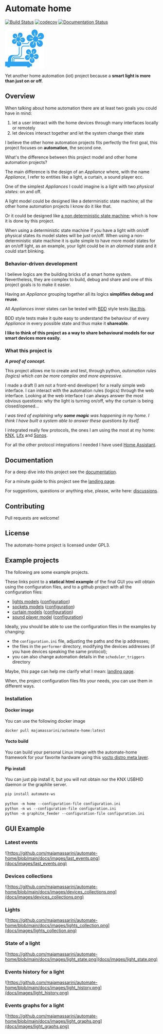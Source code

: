 # Automate home

[![Build Status](https://app.travis-ci.com/majamassarini/automate-home.svg?branch=main)](https://app.travis-ci.com/majamassarini/automate-home)
[![codecov](https://codecov.io/gh/majamassarini/automate-home/branch/main/graph/badge.svg?token=mjBUwkmcML)](https://codecov.io/gh/majamassarini/automate-home)
[![Documentation Status](https://readthedocs.org/projects/automate-home/badge/?version=latest)](https://automate-home.readthedocs.io/en/latest/?badge=latest)

![](icon_128x128.png)


Yet another home automation (iot) project because a **smart light is more than just on or off**.

## Overview

When talking about home automation there are at least two goals you could
have in mind:

1. let a user interact with the home devices through many interfaces locally or remotely
2. let devices interact together and let the system change their state

I believe the other home automation projects fits perfectly the first goal,
this project focuses on **automation**, the second one.

What's the difference between this project model and other home automation projects?

The main difference is the design of an *Appliance* where, with the name *Appliance*, I refer to entities like a light, a curtain, a sound player ecc.

One of the simplest *Appliances* I could imagine is a light with two *physical states*: on and off.

A light model could be designed like a deterministic state machine; all the other home automation projects I know do it like that.

Or it could be designed like [a non deterministic state machine](https://www.google.com/url?sa=t&rct=j&q=&esrc=s&source=web&cd=&cad=rja&uact=8&ved=2ahUKEwjE_8OOjeTsAhVR26QKHe9iA4cQmhMwHHoECB8QAg&url=https%3A%2F%2Fen.wikipedia.org%2Fwiki%2FNondeterministic_finite_automaton&usg=AOvVaw27skSr2u7Pk_Ka8zz9O1j0>);
 which is how it is done by this project.

When using a deterministic state machine if you have a light with on/off physical states its model states will be just on/off.
When using a non-deterministic state machine it is quite simple to have more model states for an on/off light, as an example, 
your light could be in an *alarmed* state and it could start blinking.

### Behavior-driven development

I believe logics are the building bricks of a smart home system.
Nevertheless, they are complex to build, debug and share and one of this project goals is to make it easier.

Having an *Appliance* grouping together all its logics **simplifies debug and reuse**.

All *Appliances* inner states can be tested with [BDD](https://www.google.com/url?sa=t&rct=j&q=&esrc=s&source=web&cd=&cad=rja&uact=8&ved=2ahUKEwjqq7PHleTsAhXpA2MBHUVSC2wQFjAAegQIAhAC&url=https%3A%2F%2Fen.wikipedia.org%2Fwiki%2FBehavior-driven_development&usg=AOvVaw3zU0d2S_KiO3w9C0gwNWv_) style tests [like this](https://automate-home.readthedocs.io/en/latest/features/features.light_presence.feature-file.html).

BDD style tests make it quite easy to understand the behaviour of every *Appliance* in every possible state and thus make it **shareable**.

**I like to think of this project as a way to share behavioural models for our smart devices more easily.**

### What this project is

***A proof of concept.***

This project allows me to create and test, through python, *automation rules (logics) which can be more complex and more expressive*.

I made a draft (I am not a front-end developer) for a really simple web interface.
I can interact with the automation rules (logics) through the web interface.
Looking at the web interface I can always answer the most obvious questions: why the light is turning on/off, 
why the curtain is being closed/opened...

*I was tired of explaining why **some magic** was happening in my home.
I think I have built a system able to answer these questions by itself.*

I integrated really few protocols, the ones I am using the most at my home: [KNX](https://github.com/majamassarini/automate-knx-plugin), 
[Lifx](https://github.com/majamassarini/automate-lifx-plugin) and [Sonos](https://github.com/majamassarini/automate-sonos-plugin).

For all the other protocol integrations I needed I have used [Home Assistant](https://github.com/majamassarini/automate-home-assistant-plugin).

## Documentation

For a deep dive into this project see the [documentation](https://automate-home.readthedocs.io/en/latest/?badge=latest).

For a minute guide to this project see the [landing page](https://majamassarini.github.io/automate-home).

For suggestions, questions or anything else, please, write here: [discussions](https://github.com/majamassarini/automate-home/discussions).

## Contributing

Pull requests are welcome!

## License

The automate-home project is licensed under GPL3.

## Example projects

The following are some example projects. 

These links point to a **statical html example** of the final GUI you will obtain using the configuration files, 
and to a github project with all the configuration files:

 * [lights models](https://majamassarini.github.io/automate-lights-example/pages/172.31.10.243/index.html) ([configuration](https://github.com/majamassarini/automate-lights-example))
 * [sockets models](https://majamassarini.github.io/automate-sockets-example/sockets/172.31.10.248/index.html) ([configuration](https://github.com/majamassarini/automate-sockets-example))
 * [curtain models](https://majamassarini.github.io/automate-curtains-example/pages/172.31.10.244/index.html) ([configuration](https://github.com/majamassarini/automate-curtains-example))
 * [sound player model](https://majamassarini.github.io/automate-sound-player-example/pages/172.31.10.247/index.html) ([configuration](https://github.com/majamassarini/automate-sound-player-example))

Ideally, you should be able to use the configuration files in the examples by changing: 
 * the ```configuration.ini``` file, adjusting the paths and the ip addresses;
 * the files in the ```performer``` directory, modifying the devices addresses 
   (if you have devices speaking the same protocol);
 * you can also change automation details in the ```scheduler_triggers``` directory

Maybe, this page can help me clarify what I mean: [landing page](https://majamassarini.github.io/automate-home).

When, the project configuration files fits your needs, you can use them in different ways.

### Installation

#### Docker image

You can use the following docker image 

```shell
docker pull majamassarini/automate-home:latest
```

#### Yocto build

You can build your personal Linux image with the automate-home framework for your favorite 
hardware using this [yocto distro meta layer](https://github.com/majamassarini/meta-automate-home).

#### Pip install

You can just pip install it, but you will not obtain nor the KNX USBHID daemon or the graphite server.

```shell
pip install automate-ws

python -m home --configuration-file configuration.ini
python -m ws --configuration-file configuration.ini
python -m graphite_feeder --configuration-file configuration.ini
```

## GUI Example

### Latest events

![https://github.com/majamassarini/automate-home/blob/main/docs/images/last_events.png](docs/images/last_events.png)

### Devices collections

![https://github.com/majamassarini/automate-home/blob/main/docs/images/devices_collections.png](docs/images/devices_collections.png)

### Lights

![https://github.com/majamassarini/automate-home/blob/main/docs/images/lights_collection.png](docs/images/lights_collection.png)

### State of a light

![https://github.com/majamassarini/automate-home/blob/main/docs/images/light_state.png](docs/images/light_state.png)

### Events history for a light

![https://github.com/majamassarini/automate-home/blob/main/docs/images/light_history.png](docs/images/light_history.png)

### Events graphs for a light

![https://github.com/majamassarini/automate-home/blob/main/docs/images/light_graphs.png](docs/images/light_graphs.png)



